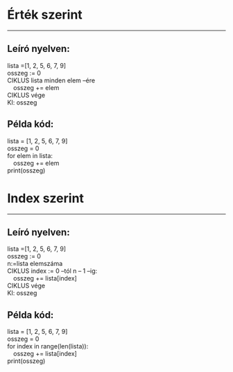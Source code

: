 # Érték szerint
<hr>

## Leíró nyelven:
lista =[1, 2, 5, 6, 7, 9]<br>
osszeg := 0<br>
CIKLUS lista minden elem –ére<br>
&emsp;osszeg += elem<br>
CIKLUS vége<br>
KI: osszeg<br>

## Példa kód:
lista = [1, 2, 5, 6, 7, 9]<br>
osszeg = 0<br>
for elem in lista:<br>
&emsp;osszeg += elem<br>
print(osszeg)<br>

# Index szerint
<hr>

## Leíró nyelven:
lista =[1, 2, 5, 6, 7, 9]<br>
osszeg := 0<br>
n:=lista elemszáma<br>
CIKLUS index := 0 –tól n – 1 –ig:<br>
&emsp;osszeg += lista[index]<br>
CIKLUS vége<br>
KI: osszeg<br>

## Példa kód:
lista = [1, 2, 5, 6, 7, 9]<br>
osszeg = 0<br>
for index in range(len(lista)):<br>
&emsp;osszeg += lista[index]<br>
print(osszeg)